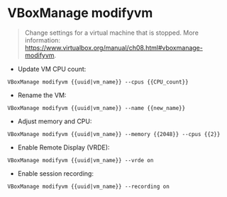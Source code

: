 # VBoxManage modifyvm

> Change settings for a virtual machine that is stopped.
> More information: <https://www.virtualbox.org/manual/ch08.html#vboxmanage-modifyvm>.

- Update VM CPU count:

`VBoxManage modifyvm {{uuid|vm_name}} --cpus {{CPU_count}}`

- Rename the VM:

`VBoxManage modifyvm {{uuid|vm_name}} --name {{new_name}}`

- Adjust memory and CPU:

`VBoxManage modifyvm {{uuid|vm_name}} --memory {{2048}} --cpus {{2}}`

- Enable Remote Display (VRDE):

`VBoxManage modifyvm {{uuid|vm_name}} --vrde on`

- Enable session recording:

`VBoxManage modifyvm {{uuid|vm_name}} --recording on`
